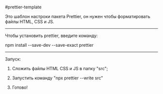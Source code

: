 #prettier-template

Это шаблон настроки пакета Prettier, он нужен чтобы форматировать файлы HTML, CSS и JS.

--------------------------------------------------

Чтобы установить prettier, введите команду:

npm install --save-dev --save-exact prettier

--------------------------------------------------

Запуск:

1. Сложить файлы HTML CSS и JS в папку "src";

2. Запустить команду "npx prettier --write src"

3. Готово!